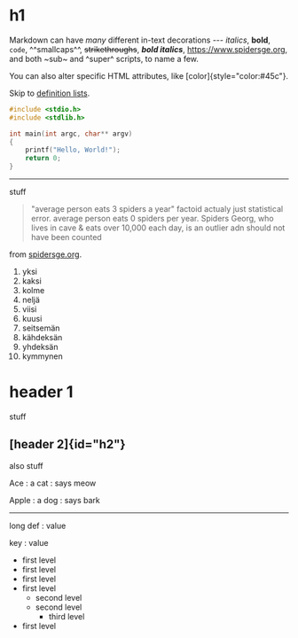 # h1

Markdown can have *many* different in-text decorations --- *italics*, **bold**,
`code`, ^^smallcaps^^, ~~strikethroughs~~, ***bold italics***,
<https://www.spidersge.org>, and both ~sub~ and ^super^ scripts, to name
a few.

You can also alter specific HTML attributes, like [color]{style="color:#45c"}.

Skip to [definition lists](#h2).

```c
#include <stdio.h>
#include <stdlib.h>

int main(int argc, char** argv)
{
    printf("Hello, World!");
    return 0;
}
```

-------

stuff

> "average person eats 3 spiders a year" factoid actualy just statistical
> error. average person eats 0 spiders per year. Spiders Georg, who lives in
> cave & eats over 10,000 each day, is an outlier adn should not have been
> counted

from [spidersge.org](https://www.spidersge.org).

1.  yksi
2.  kaksi
3.  kolme
4.  neljä
5.  viisi
6.  kuusi
7.  seitsemän
8.  kähdeksän
9.  yhdeksän
10. kymmynen

header 1
========
stuff

[header 2]{id="h2"}
--------
also stuff

Ace
: a cat
: says meow

Apple
: a dog
: says bark

---

long
def
: value

key
: value

- first level
- first level
- first level
- first level
  - second level
  - second level
    - third level
- first level
